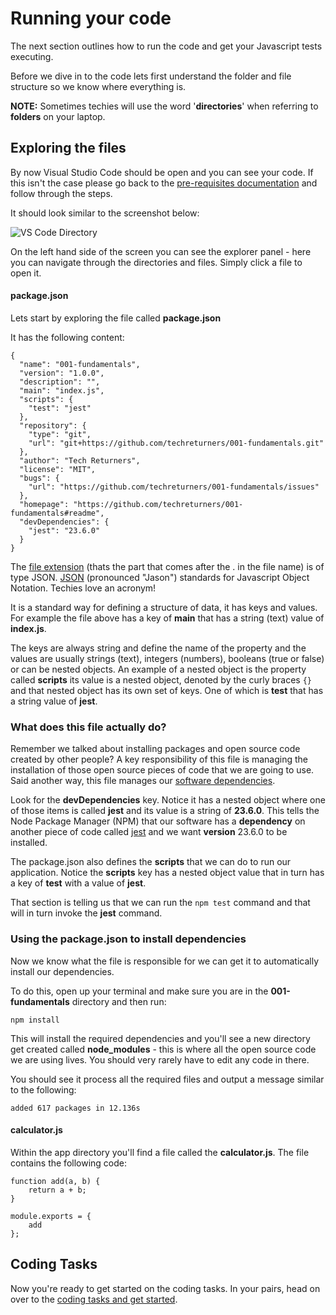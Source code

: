 # Running your code

The next section outlines how to run the code and get your Javascript tests executing.

Before we dive in to the code lets first understand the folder and file structure so we know where everything is.

**NOTE:** Sometimes techies will use the word '**directories**' when referring to **folders** on your laptop.

## Exploring the files

By now Visual Studio Code should be open and you can see your code. If this isn't the case please go back to the [pre-requisites documentation](./PRE-REQUISITES.md) and follow through the steps.

It should look similar to the screenshot below:

![VS Code Directory](https://storage.googleapis.com/tech-returners-course/001-fundamentals-directory-structure.png "Directory structure")

On the left hand side of the screen you can see the explorer panel - here you can navigate through the directories and files. Simply click a file to open it.

#### package.json

Lets start by exploring the file called **package.json**

It has the following content:

```
{
  "name": "001-fundamentals",
  "version": "1.0.0",
  "description": "",
  "main": "index.js",
  "scripts": {
    "test": "jest"
  },
  "repository": {
    "type": "git",
    "url": "git+https://github.com/techreturners/001-fundamentals.git"
  },
  "author": "Tech Returners",
  "license": "MIT",
  "bugs": {
    "url": "https://github.com/techreturners/001-fundamentals/issues"
  },
  "homepage": "https://github.com/techreturners/001-fundamentals#readme",
  "devDependencies": {
    "jest": "23.6.0"
  }
}
```

The [file extension](https://en.wikipedia.org/wiki/Filename_extension) (thats the part that comes after the . in the file name) is of type JSON. [JSON](https://en.wikipedia.org/wiki/JSON) (pronounced "Jason") standards for Javascript Object Notation. Techies love an acronym! 

It is a standard way for defining a structure of data, it has keys and values. For example the file above has a key of **main** that has a string (text) value of **index.js**.

The keys are always string and define the name of the property and the values are usually strings (text), integers (numbers), booleans (true or false) or can be nested objects. An example of a nested object is the property called **scripts** its value is a nested object, denoted by the curly braces `{}` and that nested object has its own set of keys. One of which is **test** that has a string value of **jest**.

### What does this file actually do?

Remember we talked about installing packages and open source code created by other people? A key responsibility of this file is managing the installation of those open source pieces of code that we are going to use. Said another way, this file manages our [software dependencies](https://www.nexb.com/blog/introduction_to_software_dependencies.html).

Look for the **devDependencies** key. Notice it has a nested object where one of those items is called **jest** and its value is a string of **23.6.0**. This tells the Node Package Manager (NPM) that our software has a **dependency** on another piece of code called [jest](https://jestjs.io/) and we want **version** 23.6.0 to be installed.

The package.json also defines the **scripts** that we can do to run our application. Notice the **scripts** key has a nested object value that in turn has a key of **test** with a value of **jest**.

That section is telling us that we can run the `npm test` command and that will in turn invoke the **jest** command.

### Using the package.json to install dependencies

Now we know what the file is responsible for we can get it to automatically install our dependencies.

To do this, open up your terminal and make sure you are in the **001-fundamentals** directory and then run:


```
npm install
```

This will install the required dependencies and you'll see a new directory get created called **node_modules** - this is where all the open source code we are using lives. You should very rarely have to edit any code in there.

You should see it process all the required files and output a message similar to the following:

```
added 617 packages in 12.136s
```

#### calculator.js

Within the app directory you'll find a file called the **calculator.js**. The file contains the following code:

```
function add(a, b) {
    return a + b;
}

module.exports = {
    add
};
```

## Coding Tasks

Now you're ready to get started on the coding tasks. In your pairs, head on over to the [coding tasks and get started](./TASKS.md).



